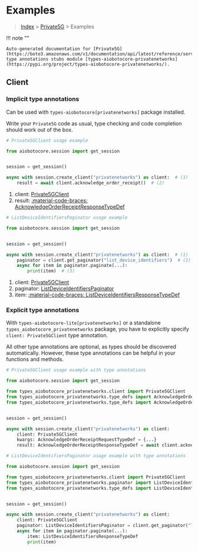# Examples

> [Index](../README.md) > [Private5G](./README.md) > Examples

!!! note ""

    Auto-generated documentation for [Private5G](https://boto3.amazonaws.com/v1/documentation/api/latest/reference/services/privatenetworks.html#private5g)
    type annotations stubs module [types-aiobotocore-privatenetworks](https://pypi.org/project/types-aiobotocore-privatenetworks/).

## Client

### Implicit type annotations

Can be used with `types-aiobotocore[privatenetworks]` package installed.

Write your `Private5G` code as usual,
type checking and code completion should work out of the box.



```python
# Private5GClient usage example

from aiobotocore.session import get_session


session = get_session()

async with session.create_client("privatenetworks") as client:  # (1)
    result = await client.acknowledge_order_receipt()  # (2)
```

1. client: [Private5GClient](./client.md)
2. result: [:material-code-braces: AcknowledgeOrderReceiptResponseTypeDef](./type_defs.md#acknowledgeorderreceiptresponsetypedef) 



```python
# ListDeviceIdentifiersPaginator usage example

from aiobotocore.session import get_session


session = get_session()

async with session.create_client("privatenetworks") as client:  # (1)
    paginator = client.get_paginator("list_device_identifiers")  # (2)
    async for item in paginator.paginate(...):
        print(item)  # (3)
```

1. client: [Private5GClient](./client.md)
2. paginator: [ListDeviceIdentifiersPaginator](./paginators.md#listdeviceidentifierspaginator)
3. item: [:material-code-braces: ListDeviceIdentifiersResponseTypeDef](./type_defs.md#listdeviceidentifiersresponsetypedef) 




### Explicit type annotations

With `types-aiobotocore-lite[privatenetworks]`
or a standalone `types_aiobotocore_privatenetworks` package, you have to explicitly specify
`client: Private5GClient` type annotation.

All other type annotations are optional, as types should be discovered automatically.
However, these type annotations can be helpful in your functions and methods.


```python
# Private5GClient usage example with type annotations

from aiobotocore.session import get_session

from types_aiobotocore_privatenetworks.client import Private5GClient
from types_aiobotocore_privatenetworks.type_defs import AcknowledgeOrderReceiptResponseTypeDef
from types_aiobotocore_privatenetworks.type_defs import AcknowledgeOrderReceiptRequestTypeDef


session = get_session()

async with session.create_client("privatenetworks") as client:
    client: Private5GClient
    kwargs: AcknowledgeOrderReceiptRequestTypeDef = {...}
    result: AcknowledgeOrderReceiptResponseTypeDef = await client.acknowledge_order_receipt(**kwargs)
```



```python
# ListDeviceIdentifiersPaginator usage example with type annotations

from aiobotocore.session import get_session

from types_aiobotocore_privatenetworks.client import Private5GClient
from types_aiobotocore_privatenetworks.paginator import ListDeviceIdentifiersPaginator
from types_aiobotocore_privatenetworks.type_defs import ListDeviceIdentifiersResponseTypeDef


session = get_session()

async with session.create_client("privatenetworks") as client:
    client: Private5GClient
    paginator: ListDeviceIdentifiersPaginator = client.get_paginator("list_device_identifiers")
    async for item in paginator.paginate(...):
        item: ListDeviceIdentifiersResponseTypeDef
        print(item)
```


